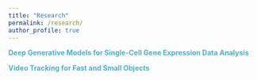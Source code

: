 ```yaml
---
title: "Research"
permalink: /research/
author_profile: true
---
```



**<span style="color:#52adc8">Deep Generative Models for Single-Cell Gene Expression Data Analysis</span>**

**<span style="color:#52adc8">Video Tracking for Fast and Small Objects</span>**
